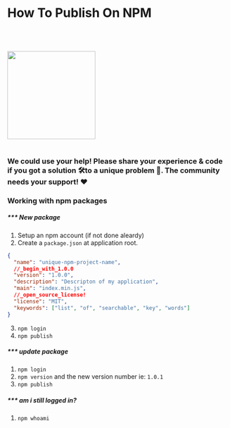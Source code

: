 # How To Publish On NPM

<br>
<br>
<br>

<img src="https://upload.wikimedia.org/wikipedia/commons/thumb/d/db/Npm-logo.svg/1200px-Npm-logo.svg.png" width=200>

<br>
<br>

### We could use your help! Please share your experience & code if you got a solution 🛠️to a unique problem 🚀. The community needs your support! ❤️

### Working with npm packages

##### \*\*\* New package

1. Setup an npm account (if not done aleardy)
2. Create a `package.json` at application root.

```json
{
  "name": "unique-npm-project-name",
  //_begin_with_1.0.0
  "version": "1.0.0",
  "description": "Descripton of my application",
  "main": "index.min.js",
  //_open_source_license!
  "license": "MIT",
  "keywords": ["list", "of", "searchable", "key", "words"]
}
```

3. `npm login`
4. `npm publish`

##### \*\*\* update package

1. `npm login`
2. `npm version` and the new version number ie: `1.0.1`
3. `npm publish`

##### \*\*\* am i still logged in?

1. `npm whoami`

#

